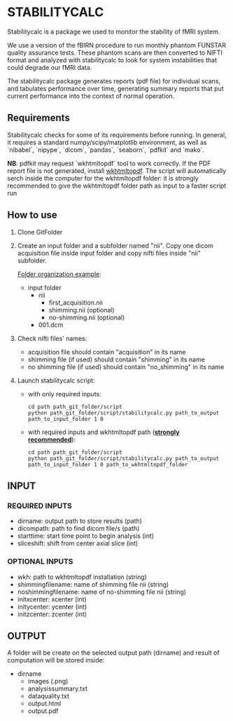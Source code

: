 # STABILITYCALC

Stabilitycalc is a package we used to monitor the stability of fMRI system.  

We use a version of the fBIRN procedure to run monthly phantom FUNSTAR quality 
assurance tests.
These phantom scans are then converted to NIFTI format and analyzed 
with stabilitycalc to look for system instabilities that could degrade
our fMRI data.

The stabilitycalc package generates reports (pdf file) for individual scans, 
and tabulates performance over time, generating summary reports that put
current performance into the context of normal operation.  

## Requirements

<p>Stabilitycalc checks for some of its requirements before running. In general,
it requires a standard numpy/scipy/matplotlib environment, as well as
`nibabel`, `nipype`, `dicom`, `pandas`, `seaborn`, `pdfkit` and `mako`.</p>
<p><b>NB</b>: pdfkit may request `wkhtmltopdf` tool to work correctly. If the PDF report
file is not generated, install <a href="https://wkhtmltopdf.org/downloads.html" target="_blank">wkhtmltopdf</a>. 
The script will automatically serch inside the computer for the wkhtmltopdf folder: it is strongly recommended to give the wkhtmltopdf folder path as input to a faster script run</p>


## How to use

1) Clone GitFolder

2) Create an input folder and a subfolder named "nii". Copy one dicom acquisition file inside input folder and copy nifti files inside "nii" subfolder.

	<ins>Folder organization example</ins>:
	* input folder
		* nii
			* first_acquisition.nii
			* shimming.nii (optional)
			* no-shimming.nii (optional)
		* 001.dcm

3) Check nifti files' names: 
	- acquisition file should contain "acquisition" in its name
	- shimming file (if used) should contain "shimming" in its name 
	- no shimming file (if used) should contain "no_shimming" in its name

4) Launch stabilitycalc script: 
	* with only required inputs:
		```
		cd path path_git_folder/script
		python path_git_folder/script/stabilitycalc.py path_to_output path_to_input_folder 1 0
		```
		
	* with required inputs and wkhtmltopdf path (<b><ins>strongly recommended</ins></b>):
		```
		cd path path_git_folder/script
		python path_git_folder/script/stabilitycalc.py path_to_output path_to_input_folder 1 0 path_to_wkhtmltopdf_folder
		```

## INPUT

### REQUIRED INPUTS
- dirname: output path to store results (path)
- dicompath: path to find dicom file/s (path)
- starttime: start time point to begin analysis (int)
- sliceshift: shift from center axial slice (int)

### OPTIONAL INPUTS
- wkh: path to wkhtmltopdf installation (string)
- shimmingfilename: name of shimming file nii (string)
- noshimmingfilename: name of no-shimming file nii (string)
- initxcenter: xcenter (int)
- initycenter: ycenter (int)
- initzcenter: zcenter (int)

## OUTPUT

A folder will be create on the selected output path (dirname) and result of computation will be stored inside:

* dirname
	* images (.png)
	* analysissummary.txt
	* dataquality.txt
	* output.html
	* output.pdf


